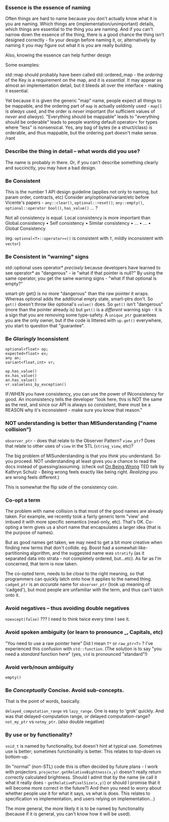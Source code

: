 
### Essence is the essence of naming

Often things are hard to name because you don't actually know what it is you are naming.  Which things are (implementation/unimportant) details, which things are essential to the thing you are naming.  And if you can't narrow down the essence of the thing, there is a good chance the thing isn't designed correctly - fix your design before naming it, or, alternatively by naming it you may figure out what it is you are really building.

Also, knowing the essence can help further design

Some examples:

std::map should probably have been called std::ordered_map - the _ordering_ of the Key is a requirement on the map, and it is _essential_.  It may appear as almost an implementation detail, but it bleeds all over the interface - making it essential.

Yet because it is given the generic "map" name, people expect all things to be mappable, and the ordering part of `map` is actually seldomly used - `map[]` is _always_ used, and the order is _never_ important (for sufficient values of _never_ and _always_).
"Everything should be mappable" leads to "everything should be orderable" leads to people wanting default operator< for types where "less" is nonsensical. Yes, any bag of bytes (ie a struct/class) is orderable, and thus mappable, but the ordering part doesn't make sense.
/rant



### Describe the thing in detail – what words did you use?

The name is probably in there. Or, if you can't describe something clearly and succinctly, you may have a bad design.



### Be Consistent

This is the number 1 API design guideline (applies not only to naming, but param order, contracts, etc)
Consider any/optional/variant/etc before Vicente's papers - `any::clear()`, `optional::reset()`; `any::empty()`, `optional::operator bool()`, `has_value()` ... ?

Not all consistency is equal. Local consistency is more important than Global.consistency
• Self consistency
• Similar consistency
• ...
• ...
• Global Consistency

(eg. `optional<T>::operator>=()` is consistent with `T`, mildly inconsistent with `vector`)


### Be Consistent in "warning" signs

std::optional uses operator* _precisely_ because developers have learned to see operator* as "dangerous" - ie "what if that pointer is null?" By using the same operator, you get the same warning signs - "what if that optional is empty?"

smart-ptr get() is no more "dangerous" than the raw pointer it wraps. Whereas optional adds the additional empty state, smart-ptrs don't. So `get()` doesn't throw like optional's `value()` does.  So `get()` isn't "dangerous" (more than the pointer already is) but `get()` is a _different_ warning sign - it is a sign that you are removing some type-safety.  A `unique_ptr` guarantees you are the only owner, but if the code is littered with `up.get()` everywhere, you start to question that "guarantee".


### Be _Glaringly_ Inconsistent

    optional<float> op;
    expected<float> ex;
    any an;
    variant<float,int> vr;

    op.has_value()
    ex.has_value()
    an.has_value()
    vr.valueless_by_exception()

IF/WHEN you have consistency, you can use the power of INconsistency for good.  An inconsistency tells the developer "look here, this is NOT the same as the rest, and since our API is always so consistent, there must be a REASON why it's inconsistent - make sure you know that reason."


### NOT understanding is better than MISunderstanding ("name collision")

`observer_ptr` - does that relate to the Observer Pattern? `view_ptr`? Does that relate to other uses of `view` in the STL (`string_view`, etc)?

The big problem of MISunderstanding is that you *think* you understand. So you proceed.
NOT understanding at least gives you a chance to read the docs instead of guessing/assuming.
(check out [On Being Wrong](https://www.ted.com/talks/kathryn_schulz_on_being_wrong) TED talk by Kathryn Schulz - Being wrong feels exactly like being right. *Realizing* you are wrong feels different.)

This is somewhat the flip side of the consistency coin.



### Co-opt a term

The problem with name collision is that most of the good names are already taken.  For example, we recently took a fairly generic term "view' and imbued it with more specific semantics (read-only, etc).  That's OK.  Co-opting a term gives us a short name that encapsulates a larger idea (that is the purpose of names).

But as good names get taken, we may need to get a bit more creative when finding new terms that don't collide.
eg. Boost had a somewhat-like-partitioning algorithm, and the suggested name was `stratify` (as it separated data into strata - not completely ordered, but...etc).
As far as I'm concerned, that term is now taken.

The co-opted term, needs to be *close* to the right meaning, so that programmers can quickly latch onto how it applies to the named thing.
`cadged_ptr` is an *accurate* name for `observer_ptr` (look up meaning of 'cadged'), but most people are unfamiliar with the term, and thus can't latch onto it.



### Avoid negatives – thus avoiding double negatives

`noexcept(false)` ??? I need to think twice every time I see it.



### Avoid spoken ambiguity (or learn to pronounce _, Capitals, etc)

"You need to use a raw pointer here"  Did I mean `T*` or `raw_ptr<T>` ?
I've experienced this confusion with `std::function`.  (The solution is to say "you need a _standard_ function here" (yes, `std` is pronounced "standard"!)



### Avoid verb/noun ambiguity

`empty()`



### Be *Conceptually* Concise. Avoid sub-concepts.

That is the point of words, basically.

`delayed_computation_range` vs `lazy_range`.  One is easy to 'grok' quickly.  And was that delayed-computation range, or delayed computation-range?
`not_my_ptr` vs `notmy_ptr`. (also double negative)



### By use or by functionality?

`void_t` is named by functionality, but doesn't hint at typical use.  Sometimes use is better; sometimes functionality is better.  This relates to top-down vs bottom-up.

(In "normal" (non-STL) code this is often decided by future plans - I work with projectors. `projector.getRelativeBightness(x,y)` doesn't really return correctly calculated brightness.
Should I admit that by the name (ie call it what it really does - `getRelativePixelSize(x,y)`) or should I promise that it will become more correct in the future?)
And then you need to worry about whether people use it for what it says, vs what is does.  This relates to specification vs implementation, and users relying on implementation...)

The more general, the more likely it is to be named by functionality (because if it is general, you can't know how it will be used).



